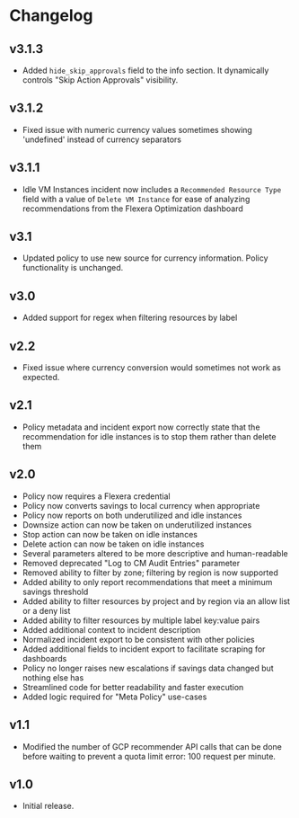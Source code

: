 # Changelog

## v3.1.3

- Added `hide_skip_approvals` field to the info section. It dynamically controls "Skip Action Approvals" visibility.

## v3.1.2

- Fixed issue with numeric currency values sometimes showing 'undefined' instead of currency separators

## v3.1.1

- Idle VM Instances incident now includes a `Recommended Resource Type` field with a value of `Delete VM Instance` for ease of analyzing recommendations from the Flexera Optimization dashboard

## v3.1

- Updated policy to use new source for currency information. Policy functionality is unchanged.

## v3.0

- Added support for regex when filtering resources by label

## v2.2

- Fixed issue where currency conversion would sometimes not work as expected.

## v2.1

- Policy metadata and incident export now correctly state that the recommendation for idle instances is to stop them rather than delete them

## v2.0

- Policy now requires a Flexera credential
- Policy now converts savings to local currency when appropriate
- Policy now reports on both underutilized and idle instances
- Downsize action can now be taken on underutilized instances
- Stop action can now be taken on idle instances
- Delete action can now be taken on idle instances
- Several parameters altered to be more descriptive and human-readable
- Removed deprecated "Log to CM Audit Entries" parameter
- Removed ability to filter by zone; filtering by region is now supported
- Added ability to only report recommendations that meet a minimum savings threshold
- Added ability to filter resources by project and by region via an allow list or a deny list
- Added ability to filter resources by multiple label key:value pairs
- Added additional context to incident description
- Normalized incident export to be consistent with other policies
- Added additional fields to incident export to facilitate scraping for dashboards
- Policy no longer raises new escalations if savings data changed but nothing else has
- Streamlined code for better readability and faster execution
- Added logic required for "Meta Policy" use-cases

## v1.1

- Modified the number of GCP recommender API calls that can be done before waiting to prevent a quota limit error: 100 request per minute.

## v1.0

- Initial release.
